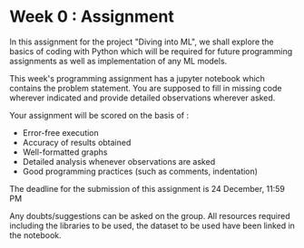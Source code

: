 # **Week 0 : Assignment**

In this assignment for the project "Diving into ML", we shall explore the basics of coding with Python which will be required for future programming assignments as well as implementation of any ML models.

This week's programming assignment has a jupyter notebook which contains the problem statement. You are supposed to fill in missing code wherever indicated and provide detailed observations wherever asked.

Your assignment will be scored on the basis of : 

* Error-free execution
* Accuracy of results obtained
* Well-formatted graphs
* Detailed analysis whenever observations are asked
* Good programming practices (such as comments, indentation)

The deadline for the submission of this assignment is 24 December, 11:59 PM

Any doubts/suggestions can be asked on the group. All resources required including the libraries to be used, the dataset to be used have been linked in the notebook.
